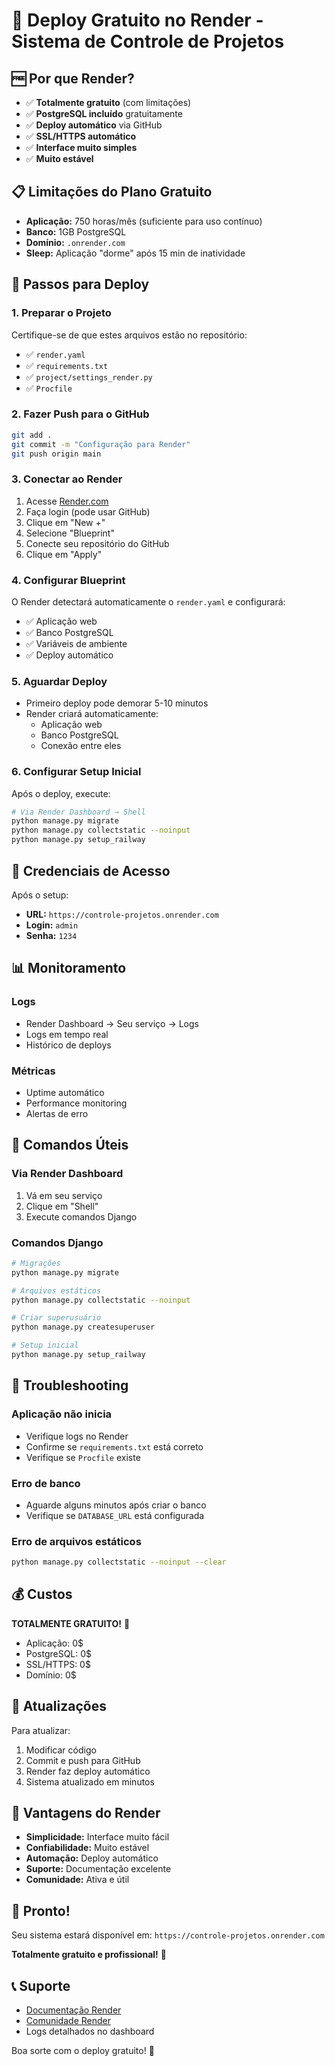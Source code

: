# 🚀 Deploy Gratuito no Render - Sistema de Controle de Projetos

## 🆓 Por que Render?

- ✅ **Totalmente gratuito** (com limitações)
- ✅ **PostgreSQL incluído** gratuitamente
- ✅ **Deploy automático** via GitHub
- ✅ **SSL/HTTPS automático**
- ✅ **Interface muito simples**
- ✅ **Muito estável**

## 📋 Limitações do Plano Gratuito

- **Aplicação:** 750 horas/mês (suficiente para uso contínuo)
- **Banco:** 1GB PostgreSQL
- **Domínio:** `.onrender.com`
- **Sleep:** Aplicação "dorme" após 15 min de inatividade

## 🔧 Passos para Deploy

### 1. Preparar o Projeto

Certifique-se de que estes arquivos estão no repositório:
- ✅ `render.yaml`
- ✅ `requirements.txt`
- ✅ `project/settings_render.py`
- ✅ `Procfile`

### 2. Fazer Push para o GitHub

```bash
git add .
git commit -m "Configuração para Render"
git push origin main
```

### 3. Conectar ao Render

1. Acesse [Render.com](https://render.com)
2. Faça login (pode usar GitHub)
3. Clique em "New +"
4. Selecione "Blueprint"
5. Conecte seu repositório do GitHub
6. Clique em "Apply"

### 4. Configurar Blueprint

O Render detectará automaticamente o `render.yaml` e configurará:
- ✅ Aplicação web
- ✅ Banco PostgreSQL
- ✅ Variáveis de ambiente
- ✅ Deploy automático

### 5. Aguardar Deploy

- Primeiro deploy pode demorar 5-10 minutos
- Render criará automaticamente:
  - Aplicação web
  - Banco PostgreSQL
  - Conexão entre eles

### 6. Configurar Setup Inicial

Após o deploy, execute:

```bash
# Via Render Dashboard → Shell
python manage.py migrate
python manage.py collectstatic --noinput
python manage.py setup_railway
```

## 🔐 Credenciais de Acesso

Após o setup:
- **URL:** `https://controle-projetos.onrender.com`
- **Login:** `admin`
- **Senha:** `1234`

## 📊 Monitoramento

### Logs
- Render Dashboard → Seu serviço → Logs
- Logs em tempo real
- Histórico de deploys

### Métricas
- Uptime automático
- Performance monitoring
- Alertas de erro

## 🔧 Comandos Úteis

### Via Render Dashboard
1. Vá em seu serviço
2. Clique em "Shell"
3. Execute comandos Django

### Comandos Django
```bash
# Migrações
python manage.py migrate

# Arquivos estáticos
python manage.py collectstatic --noinput

# Criar superusuário
python manage.py createsuperuser

# Setup inicial
python manage.py setup_railway
```

## 🚨 Troubleshooting

### Aplicação não inicia
- Verifique logs no Render
- Confirme se `requirements.txt` está correto
- Verifique se `Procfile` existe

### Erro de banco
- Aguarde alguns minutos após criar o banco
- Verifique se `DATABASE_URL` está configurada

### Erro de arquivos estáticos
```bash
python manage.py collectstatic --noinput --clear
```

## 💰 Custos

**TOTALMENTE GRATUITO!** 🎉

- Aplicação: 0$
- PostgreSQL: 0$
- SSL/HTTPS: 0$
- Domínio: 0$

## 🔄 Atualizações

Para atualizar:
1. Modificar código
2. Commit e push para GitHub
3. Render faz deploy automático
4. Sistema atualizado em minutos

## 🌟 Vantagens do Render

- **Simplicidade:** Interface muito fácil
- **Confiabilidade:** Muito estável
- **Automação:** Deploy automático
- **Suporte:** Documentação excelente
- **Comunidade:** Ativa e útil

## 🎯 Pronto!

Seu sistema estará disponível em:
`https://controle-projetos.onrender.com`

**Totalmente gratuito e profissional!** 🚀

## 📞 Suporte

- [Documentação Render](https://render.com/docs)
- [Comunidade Render](https://community.render.com)
- Logs detalhados no dashboard

Boa sorte com o deploy gratuito! 🎉 